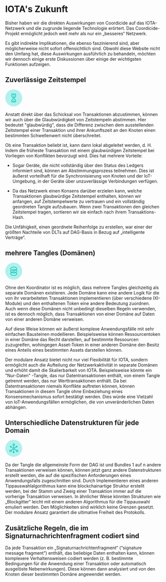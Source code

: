 # IOTA's Zukunft

Bisher haben wir die direkten Auswirkungen von Coordicide auf das IOTA-Netzwerk und die zugrunde liegende Technologie erörtert. Das Coordicide-Projekt ermöglicht jedoch weit mehr als nur ein „besseres“ Netzwerk.

Es gibt indirekte Implikationen, die ebenso faszinierend sind, aber möglicherweise nicht sofort offensichtlich sind. Obwohl diese Website nicht den Umfang hat, diese Auswirkungen ausführlich zu behandeln, möchten wir dennoch einige erste Diskussionen über einige der wichtigsten Funktionen aufzeigen.



## Zuverlässige Zeitstempel
![05_future1](https://github.com/einfachiota/coordicide/raw/master/assets/05_future1.png)

Anstatt direkt über das Schicksal von Transaktionen abzustimmen, können wir auch über die Glaubwürdigkeit von Zeitstempeln abstimmen. Hier bedeutet "glaubwürdig", dass die Differenz zwischen dem ausstellenden Zeitstempel einer Transaktion und ihrer Ankunftszeit an den Knoten einen bestimmten Schwellenwert nicht überschreitet.

Ob eine Transaktion beliebt ist, kann dann lokal abgeleitet werden, d. H. Indem die früheste Transaktion mit einem glaubwürdigen Zeitstempel bei Vorliegen von Konflikten bevorzugt wird. Dies hat mehrere Vorteile:

- Sogar Geräte, die nicht vollständig über den Status des Ledgers informiert sind, können am Abstimmungsprozess teilnehmen. Dies ist äußerst vorteilhaft für die Synchronisierung von Knoten und der IoT-Umgebung, in der Geräte über unzuverlässige Verbindungen verfügen.

- Da das Netzwerk einen Konsens darüber erzielen kann, welche Transaktionen glaubwürdige Zeitstempel enthalten, können wir anfangen, auf Zeitstempelwerte zu vertrauen und ein vollständig geordneten Tangle aufzubauen. Wenn zwei Transaktionen den gleichen Zeitstempel tragen, sortieren wir sie einfach nach ihrem Transaktions-Hash.

Die Unfähigkeit, einen geordnete Reihenfolge zu erstellen, war einer der größten Nachteile von DLTs auf DAG-Basis in Bezug auf „intelligente Verträge“.


## mehrere Tangles (Domänen)
![05_future2](https://github.com/einfachiota/coordicide/raw/master/assets/05_future2.png)

Ohne den Koordinator ist es möglich, dass mehrere Tangles gleichzeitig als separate Domänen existieren. Jede Domäne kann eine andere Logik für die von ihr verarbeiteten Transaktionen implementieren (über verschiedene IXI-Module) und den enthaltenen Token eine andere Bedeutung zuordnen. Auch wenn diese Domänen nicht unbedingt dieselben Regeln verwenden, ist es dennoch möglich, dass Transaktionen von einer Domäne auf Daten von einer anderen Domäne verweisen.

Auf diese Weise können wir äußerst komplexe Anwendungsfälle mit sehr einfachen Bausteinen modellieren. Beispielsweise können Ressourcentoken in einer Domäne das Recht darstellen, auf bestimmte Ressourcen zuzugreifen, wohingegen Asset-Token in einer anderen Domäne den Besitz eines Anteils eines bestimmten Assets darstellen können.

Der modulare Ansatz bietet nicht nur viel Flexibilität für IOTA, sondern ermöglicht auch die Aufteilung der Netzwerkaktivität in separate Domänen und erhöht damit die Skalierbarkeit von IOTA. Beispielsweise könnte ein "Nur-Daten" -Tangle, das nur Datentransaktionen enthält, von einem Tangle getrennt werden, das nur Werttransaktionen enthält. Da bei Datentransaktionen niemals Konflikte auftreten können, können Transaktionen in diesem Tangle ohne Einbeziehung eines Konsensmechanismus sofort bestätigt werden. Dies würde eine Vielzahl von IoT-Anwendungsfällen ermöglichen, die von unveränderlichen Daten abhängen.

## Unterschiedliche Datenstrukturen für jede Domain
![05_future3](https://github.com/einfachiota/coordicide/raw/master/assets/05_future3.png)

Da der Tangle die allgemeinste Form der DAG ist und Bundles 1 auf n andere Transaktionen verweisen können, können jetzt ganz andere Datenstrukturen erstellt werden, die auf die spezifischen Anforderungen eines Anwendungsfalls zugeschnitten sind. Durch Implementieren eines anderen Tippauswahlalgorithmus kann eine blockchainartige Struktur erstellt werden, bei der Stamm und Zweig einer Transaktion immer auf die vorherige Transaktion verweisen. In ähnlicher Weise könnten Strukturen wie „Blockgitter“ leicht mit einem anderen Algorithmus für die Tippauswahl emuliert werden. Den Möglichkeiten sind wirklich keine Grenzen gesetzt. Der modulare Ansatz garantiert die ultimative Freiheit des Protokolls.

## Zusätzliche Regeln, die im Signaturnachrichtenfragment codiert sind

Da jede Transaktion ein „Signaturnachrichtenfragment“ (“signature message fragment”) enthält, das beliebige Daten enthalten kann, können komplexere Verhaltensweisen codiert werden (z. B. bestimmte Bedingungen für die Anwendung einer Transaktion oder automatisch ausgelöste Nebenwirkungen). Diese können dann analysiert und von den Knoten dieser bestimmten Domäne angewendet werden.